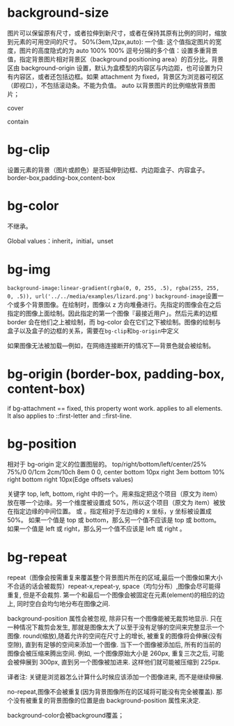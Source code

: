 # background-size

图片可以保留原有尺寸，或者拉伸到新尺寸，或者在保持其原有比例的同时，缩放到元素的可用空间的尺寸。
50%(3em,12px,auto):
一个值: 这个值指定图片的宽度，图片的高度隐式的为 auto
100% 100%
逗号分隔的多个值：设置多重背景
<percentage> 值，指定背景图片相对背景区（background positioning area）的百分比。背景区由 background-origin 设置，默认为盒模型的内容区与内边距，也可设置为只有内容区，或者还包括边框。如果 attachment 为 fixed，背景区为浏览器可视区（即视口），不包括滚动条。不能为负值。
auto 以背景图片的比例缩放背景图片；

cover

contain

# bg-clip

设置元素的背景（图片或颜色）是否延伸到边框、内边距盒子、内容盒子。border-box,padding-box,content-box

# bg-color

不继承。

Global values：inherit，initial，unset

# bg-img

`background-image:linear-gradient(rgba(0, 0, 255, .5), rgba(255, 255, 0, .5)), url('../../media/examples/lizard.png')`
`background-image`设置一个或多个背景图像。在绘制时，图像以 z 方向堆叠进行。先指定的图像会在之后指定的图像上面绘制。因此指定的第一个图像『最接近用户」。然后元素的边框 border 会在他们之上被绘制，而 bg-color 会在它们之下被绘制。图像的绘制与盒子以及盒子的边框的关系，需要在`bg-clip`和`bg-origin`中定义

如果图像无法被加载—例如，在网络连接断开的情况下—背景色就会被绘制。

# bg-origin (border-box, padding-box, content-box)

if bg-attachment == fixed, this property wont work.
applies to all elements. It also applies to ::first-letter and ::first-line.

# bg-position

相对于 bg-origin 定义的位置图层的。
top/right/bottom/left/center/25% 75%/0 0/1cm 2cm/10ch 8em
0 0, center
bottom 10px right 3em
bottom 10% right
bottom right 10px(Edge offsets values)

关键字 top, left, bottom, right 中的一个。用来指定把这个项目（原文为 item）放在哪一个边缘。另一个维度被设置成 50%，所以这个项目（原文为 item）被放在指定边缘的中间位置。
<length> 或 <percentage>。指定相对于左边缘的 x 坐标，y 坐标被设置成 50%。
如果一个值是 top 或 bottom，那么另一个值不应该是 top 或 bottom。
如果一个值是 left 或 right，那么另一个值不应该是 left 或 right 。

# bg-repeat

repeat（图像会按需重复来覆盖整个背景图片所在的区域,最后一个图像如果大小不合适的话会被裁剪）repeat-x,repeat-y,
space（均匀分布）,图像会尽可能得重复, 但是不会裁剪. 第一个和最后一个图像会被固定在元素(element)的相应的边上, 同时空白会均匀地分布在图像之间.

background-position 属性会被忽视, 除非只有一个图像能被无裁剪地显示. 只在一种情况下裁剪会发生, 那就是图像太大了以至于没有足够的空间来完整显示一个图像.
round(缩放),随着允许的空间在尺寸上的增长, 被重复的图像将会伸展(没有空隙), 直到有足够的空间来添加一个图像. 当下一个图像被添加后, 所有的当前的图像会被压缩来腾出空间. 例如, 一个图像原始大小是 260px, 重复三次之后, 可能会被伸展到 300px, 直到另一个图像被加进来. 这样他们就可能被压缩到 225px.

译者注: 关键是浏览器怎么计算什么时候应该添加一个图像进来, 而不是继续伸展.

no-repeat,图像不会被重复(因为背景图像所在的区域将可能没有完全被覆盖). 那个没有被重复的背景图像的位置是由 background-position 属性来决定.

background-color会被background覆盖；
